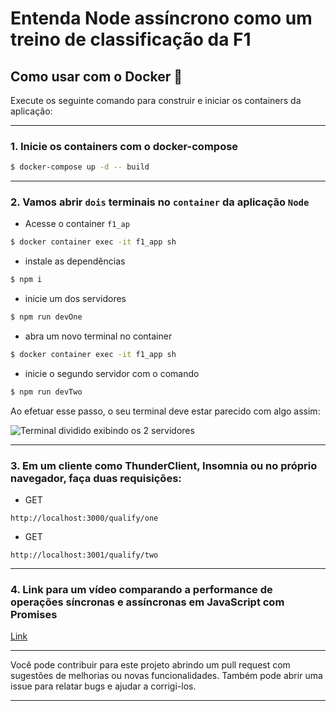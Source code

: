 # Entenda Node assíncrono como um treino de classificação da F1

## Como usar com o Docker 🐳

Execute os seguinte comando para construir e iniciar os containers da aplicação:

---
### 1. Inicie os containers com o docker-compose
```sh
$ docker-compose up -d -- build
```
---
### 2. Vamos abrir `dois` terminais no `container` da aplicação `Node`

- Acesse o container `f1_ap`

```sh
$ docker container exec -it f1_app sh
```
- instale as dependências
```sh
$ npm i
```
- inicie um dos servidores
```sh
$ npm run devOne
```
- abra um novo terminal no container
```sh
$ docker container exec -it f1_app sh
```
- inicie o segundo servidor com o comando
```sh
$ npm run devTwo
```


Ao efetuar esse passo, o seu terminal deve estar parecido com algo assim:

![Terminal dividido exibindo os 2 servidores](https://github.com/marciodanielll/f1/blob/lucas-barreto/public/Captura%20de%20Tela%202023-02-17%20%C3%A0s%2014.52.19.png)

---
### 3. Em um cliente como ThunderClient, Insomnia ou no próprio navegador, faça duas requisições:

- GET
```link
http://localhost:3000/qualify/one
```

- GET
```link
http://localhost:3001/qualify/two
```
---
### 4. Link para um vídeo comparando a performance de operações síncronas e assíncronas em JavaScript com Promises

[Link](https://www.youtube.com/watch?v=e_iHmdttVbo)

---
Você pode contribuir para este projeto abrindo um pull request com sugestões de melhorias ou novas funcionalidades. Também pode abrir uma issue para relatar bugs e ajudar a corrigi-los.

---
